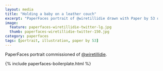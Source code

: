 ```yaml
---
layout: media
title: "Holding a baby on a leather couch"
excerpt: "PaperFaces portrait of @wiretillidie drawn with Paper by 53 on an iPad."
image: 
  feature: paperfaces-wiretillidie-twitter-lg.jpg
  thumb: paperfaces-wiretillidie-twitter-150.jpg
category: paperfaces
tags: [portrait, illustration, paper by 53]
---
```


PaperFaces portrait commissioned of [@wiretillidie](http://twitter.com/wiretillidie).

{% include paperfaces-boilerplate.html %}